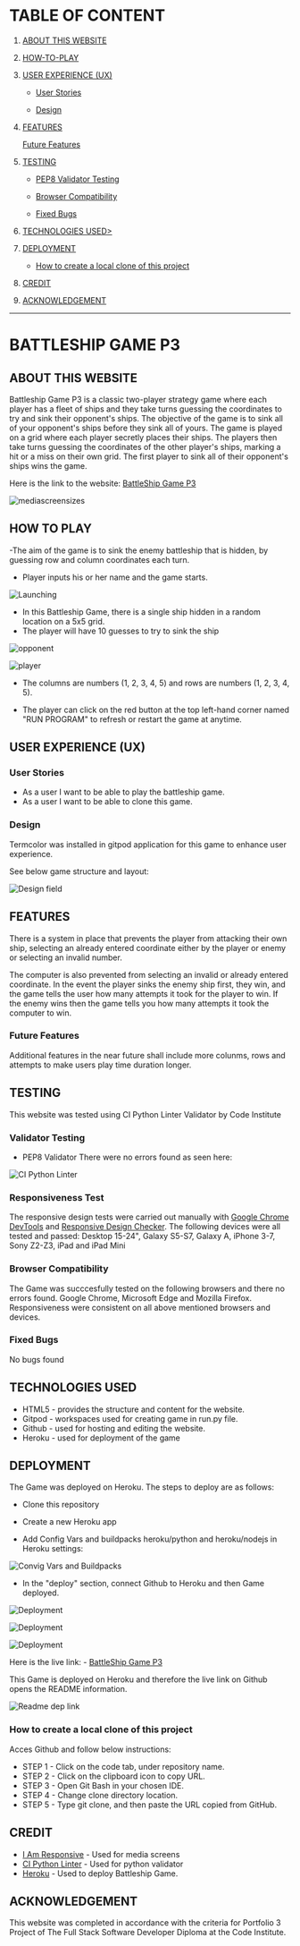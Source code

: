 

# TABLE OF CONTENT

1. <a href= "#about-this-website">ABOUT THIS WEBSITE</a>

2. <a href= "#how-to-play">HOW-TO-PLAY</a>

3. <a href= "#user-experience-ux">USER EXPERIENCE (UX)</a>

    - <a href= "#user-stories">User Stories</a>

    - <a href= "#design">Design</a>

4. <a href= "#features">FEATURES</a>

    <a href= "#future-features">Future Features</a>

5. <a href ="#testing">TESTING</a>

    - <a href ="#validator-testing">PEP8 Validator Testing</a> 

    - <a href ="#browser-compatibility">Browser Compatibility</a>

    - <a href ="#fixed-bugs">Fixed Bugs</a>

6. <a href= "#technologies-used">TECHNOLOGIES USED></a>

7. <a href= "#deployment">DEPLOYMENT</a>

    - <a href= "#how-to-create-a-local-clone-of-this-project">How to create a local clone of this project</a>

8. <a href= "#credit">CREDIT</a>

9. <a href= "#acknowledgement">ACKNOWLEDGEMENT</a> 

---


# BATTLESHIP GAME P3

## ABOUT THIS WEBSITE

Battleship Game P3 is a classic two-player strategy game where each player has a fleet of ships and they take turns guessing the coordinates to try and sink their opponent's ships. The objective of the game is to sink all of your opponent's ships before they sink all of yours. The game is played on a grid where each player secretly places their ships. The players then take turns guessing the coordinates of the other player's ships, marking a hit or a miss on their own grid. The first player to sink all of their opponent's ships wins the game.


Here is the link to the website: [BattleShip Game P3](https://battleshipgamep3.herokuapp.com/)


![mediascreensizes](images/battle%20mediascreens.png)

## HOW TO PLAY

-The aim of the game is to sink the enemy battleship that is hidden, by guessing row and column coordinates each turn. 

- Player inputs his or her name and the game starts.

![Launching](images/launching.png)

- In this Battleship Game, there is a single ship hidden in a random location on a 5x5 grid. 
- The player will have 10 guesses to try to sink the ship

![opponent](images/opponent.png)

![player](images/player.png)

- The columns are numbers (1, 2, 3, 4, 5) and rows are numbers (1, 2, 3, 4, 5). 

- The player can click on the red button at the top left-hand corner named "RUN PROGRAM" to refresh or restart the game at anytime. 

## USER EXPERIENCE (UX)

### User Stories 

- As a user I want to be able to play the battleship game.
- As a user I want to be able to clone this game. 

### Design 

Termcolor was installed in gitpod application for this game to enhance user experience. 

See below game structure and layout:

![Design field](images/design%20field.png)

## FEATURES

There is a system in place that prevents the player from attacking their own ship, selecting an already entered coordinate either by the player or enemy or selecting an invalid number. 

The computer is also prevented from selecting an invalid or already entered coordinate. In the event the player sinks the enemy ship first, they win, and the game tells the user how many attempts it took for the player to win. If the enemy wins then the game tells you how many attempts it took the computer to win. 


### Future Features

Additional features in the near future shall include more colunms, rows and attempts to make users play time duration longer. 

## TESTING

This website was tested using CI Python Linter Validator by Code Institute 

### Validator Testing 

- PEP8 Validator 
There were no errors found as seen here: 

![CI Python Linter](images/PEP8.png)

### Responsiveness Test

The responsive design tests were carried out manually with [Google Chrome DevTools](https://developer.chrome.com/docs/devtools/) and [Responsive Design Checker](https://www.responsivedesignchecker.com/). 
The following devices were all tested and passed: Desktop 15-24", Galaxy S5-S7, Galaxy A, iPhone 3-7, Sony Z2-Z3, iPad and iPad Mini

### Browser Compatibility

The Game was succcesfully tested on the following browsers and there no errors found. Google Chrome, Microsoft Edge and Mozilla Firefox. Responsiveness were consistent on all above mentioned browsers and devices.

### Fixed Bugs

No bugs found  

## TECHNOLOGIES USED

- HTML5 - provides the structure and content for the website.
- Gitpod - workspaces used for creating game in run.py file.
- Github - used for hosting and editing the website.
- Heroku - used for deployment of the game 


## DEPLOYMENT

The Game was deployed on Heroku. The steps to deploy are as follows:

- Clone this repository 

- Create a new Heroku app

 - Add Config Vars and buildpacks heroku/python and heroku/nodejs in Heroku settings:

![Convig Vars and Buildpacks](images/buildpacks%20and%20config%20vars.png)

- In the "deploy" section, connect Github to Heroku and then Game deployed.

![Deployment](images/heroku1.png)

![Deployment](images/heroku2.png)

![Deployment](images/heroku3.png)


Here is the live link: - [BattleShip Game P3](https://yemoalakija.github.io/battleshipgamep3/)

This Game is deployed on Heroku and therefore the live link on Github opens the README information. 

![Readme dep link](images/readme%20dep%20link.png)

### How to create a local clone of this project

Acces Github and follow below instructions:

- STEP 1 - Click on the code tab, under repository name. 
- STEP 2 - Click on the clipboard icon to copy URL. 
- STEP 3 - Open Git Bash in your chosen IDE. 
- STEP 4 - Change clone directory location.
- STEP 5 - Type git clone, and then paste the URL copied from GitHub.

## CREDIT

- [I Am Responsive](https://amiresponsive.co.uk/) - Used for media screens 
- [CI Python Linter](https://pep8ci.herokuapp.com/) - Used for python validator 
- [Heroku](https://heroku.com) - Used to deploy Battleship Game.


## ACKNOWLEDGEMENT 

This website was completed in accordance with the criteria for Portfolio 3 Project of The Full Stack Software Developer Diploma at the Code Institute. 